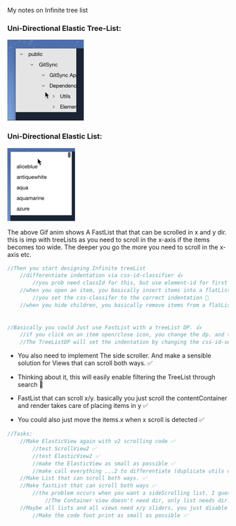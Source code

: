 My notes on Infinite tree list <!--more--> 

### Uni-Directional Elastic Tree-List:

<img width="174" alt="img" src="https://raw.githubusercontent.com/stylekit/img/master/infinite_tree_liste.mov.gif">

### Uni-Directional Elastic List:

<img width="154" alt="img" src="https://raw.githubusercontent.com/stylekit/img/master/UniElasticList.mov.gif">

The above Gif anim shows A FastList that that can be scrolled in x and y dir. this is imp with treeLists as you need to scroll in the x-axis if the items becomes too wide. The deeper you go the more you need to scroll in the x-axis etc. 

```swift
//Then you start designing Infinite treeList 
    //differentiate indentation via css-id-classifier 👍
        //you prob need classId for this, but use element-id for first interpolation 🚫 (not in the start)
    //when you open an item, you basically insert items into a flatList 🚫
        //you set the css-classifer to the correct indentation 🚫
    //when you hide children, you basically remove items from a flatList 🚫
    
    
//Basically you could Just use FastList with a treeList DP. 👍
    //if you click on an item open/close icon, you change the dp. and the dp changes FastList 👍
    //The TreeListDP will set the indentation by changing the css-id-selector 👍
```

- You also need to implement The side scroller. And make a sensible solution for Views that can scroll both ways. ✅
- Thinking about it, this will easily enable filtering the TreeList through search 💯

- FastList that can scroll x/y. basically you just scroll the contentContainer and render takes care of placing items in y ✅
- You could also just move the items.x when x scroll is detected ✅

```swift
//Tasks:
	//Make ElasticView again with v2 scrolling code ✅
		//test ScrollView2 ✅
		//test ElasticView2 ✅
		//make the ElasticView as small as possible ✅
		//make call everything ...2 to differentiate (duplicate utils code if needed) 
	//Make List that can scroll both ways. ✅
	//Make fastList that can scroll both ways ✅
		//the problem occurs when you want a sideScrolling list. I guess this can be toggled via bool flag. ✅
			//The Container view doesn't need dir, only list needs dir. as containerview is x/y directional ✅
	//Maybe all lists and all views need x/y sliders, you just disable them when there is enough views ✅
		//Make the code foot print as small as possible ✅
```